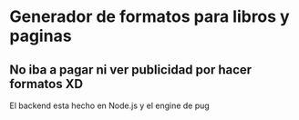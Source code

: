 # Generador de formatos para libros y paginas
## No iba a pagar ni ver publicidad por hacer formatos XD
El backend esta hecho en Node.js y el engine de pug